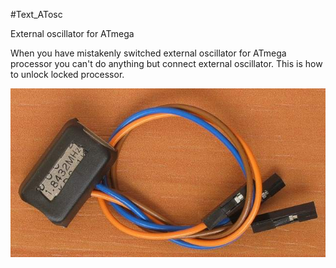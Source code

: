 <!--- PrjInfo ---> <!--- Please remove this line after manually editing --->
<!--- 00a56be08b96043df9e37d6aff7b6990 --->
<!--- Created:20170112-18:22: ---> 
<!--- Author:Mlab: ---> 
<!--- AuthorEmail:mlab@mlab.cz: ---> 
<!--- Tags:imported: ---> 
<!--- Ust:None: ---> 
<!--- Name:Text_ATosc: --->
#Text_ATosc 
<!--- LongName --->
External oscillator for ATmega
<!--- ELongName ---> 

<!--- Lead --->
When you have mistakenly switched external oscillator for ATmega 
  processor you can't do anything but connect external oscillator. 
  This is how to unlock locked processor.
<!--- ELead ---> 

![LeadImg](Osc_Top_Small.jpg) 


​
​
<!--- Description --->
<!--- EDescription --->
<!--- Content --->
<!--- EContent --->
            